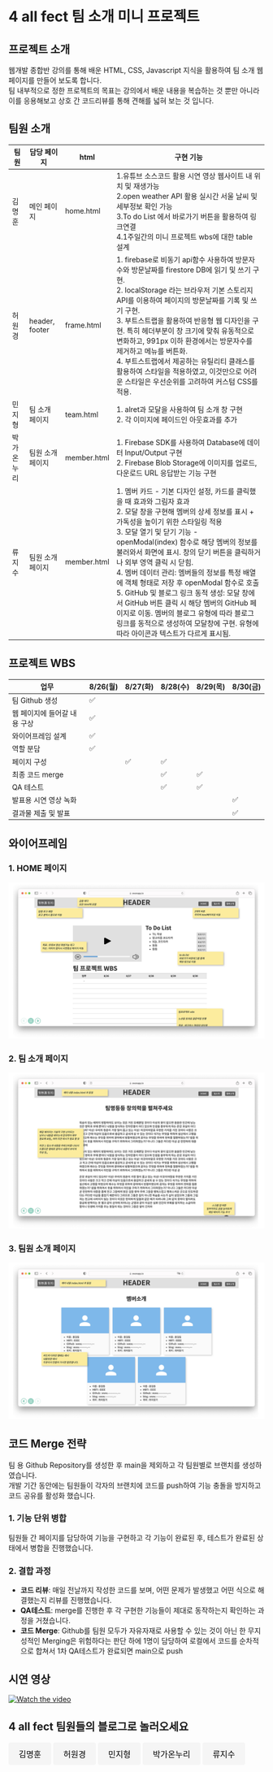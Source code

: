 # 4 all fect 팀 소개 미니 프로젝트



## 프로젝트 소개
웹개발 종합반 강의를 통해 배운 HTML, CSS, Javascript 지식을 활용하여 팀 소개 웹 페이지를 만들어 보도록 합니다.<br>
팀 내부적으로 정한 프로젝트의 목표는 강의에서 배운 내용을 복습하는 것 뿐만 아니라 이를 응용해보고 상호 간 코드리뷰를 통해 견해를 넓혀 보는 것 입니다.



## 팀원 소개
<table>
    <thead>
        <tr>
            <th>팀원</th>
            <th>담당 페이지</th>
            <th>html</th>
            <th>구현 기능</th>
        </tr>
    </thead>
    <tbody>
        <tr>
            <td>김명훈</td>
            <td>메인 페이지</td>
            <td>home.html</td>
            <td>1.유튜브 소스코드 활용 시연 영상 웹사이트 내 위치 및 재생가능<br>
                2.open weather API 활용 실시간 서울 날씨 및 세부정보 확인 가능<br>
                3.To do List 에서 바로가기 버튼을 활용하여 링크연결<br>
                4.1주일간의 미니 프로젝트 wbs에 대한 table 설계</td>
        </tr>
        <tr>
            <td>허원경</td>
            <td>header, footer</td>
            <td>frame.html</td>
            <td>1. firebase로 비동기 api함수 사용하여 방문자수와 방문날짜를 firestore DB에 읽기 및 쓰기 구현.<br>
                2. localStorage 라는 브라우저 기본 스토리지 API를 이용하여 페이지의 방문날짜를 기록 및 쓰기 구현.<br>
                3. 부트스트랩을 활용하여 반응형 웹 디자인을 구현. 특히 헤더부분이 창 크기에 맞춰 유동적으로 변화하고, 991px 이하 환경에서는 방문자수를 제거하고 메뉴를 버튼화.<br>
                4. 부트스트랩에서 제공하는 유틸리티 클래스를 활용하여 스타일을 적용하였고, 이것만으로 어려운 스타일은 우선순위를 고려하여 커스텀 CSS를 적용.</td>
        </tr>
        <tr>
            <td>민지형</td>
            <td>팀 소개 페이지</td>
            <td>team.html</td>
            <td>1. alret과 모달을 사용하여 팀 소개 창 구현<br>
                2. 각 이미지에 페이드인 아웃효과를 추가</td>
        </tr>
        <tr>
            <td>박가온누리</td>
            <td>팀원 소개 페이지</td>
            <td>member.html</td>
            <td>1. Firebase SDK를 사용하여 Database에 데이터 Input/Output 구현<br>
                2. Firebase Blob Storage에 이미지를 업로드, 다운로드 URL 응답받는 기능 구현</td>
        </tr>
        <tr>
            <td>류지수</td>
            <td>팀원 소개 페이지</td>
            <td>member.html</td>
            <td>1. 멤버 카드 - 기본 디자인 설정, 카드를 클릭했을 때 효과와 그림자 효과<br>
                2. 모달 창을 구현해 멤버의 상세 정보를 표시 + 가독성을 높이기 위한 스타일링 적용<br>
                3. 모달 열기 및 닫기 기능 - openModal(index) 함수로 해당 멤버의 정보를 불러와서 화면에 표시. 창의 닫기 버튼을 클릭하거나 외부 영역 클릭 시 닫힘.<br>
                4. 멤버 데이터 관리: 멤버들의 정보를 특정 배열에 객체 형태로 저장 후 openModal 함수로 호출<br>
                5. GitHub 및 블로그 링크 동적 생성: 모달 창에서 GitHub 버튼 클릭 시 해당 멤버의 GitHub 페이지로 이동. 멤버의 블로그 유형에 따라 블로그 링크를 동적으로 생성하여 모달창에 구현. 유형에 따라 아이콘과 텍스트가 다르게 표시됨.</td>
        </tr>
    </tbody>
</table>



## 프로젝트 WBS

| 업무                       | 8/26(월) | 8/27(화) | 8/28(수) | 8/29(목) | 8/30(금) |
|--------------------------|---------|---------|---------|---------|---------|
| 팀 Github 생성             | ✅       |         |         |         |         |
| 웹 페이지에 들어갈 내용 구상  | ✅       |         |         |         |         |
| 와이어프레임 설계            | ✅       |         |         |         |         |
| 역할 분담                   | ✅       |         |         |         |         |
| 페이지 구성                 |         | ✅       | ✅       |         |         |
| 최종 코드 merge             |         |         | ✅       | ✅       |         |
| QA 테스트                  |         |         | ✅       | ✅       |         |
| 발표용 시연 영상 녹화        |         |         |         |         | ✅       |
| 결과물 제출 및 발표         |         |         |         |         | ✅       |



## 와이어프레임

### 1. HOME 페이지
<img src="assets/arch/arch1.png" alt="HOME 페이지 와이어프레임" style="max-width:100%; height:auto;">

### 2. 팀 소개 페이지
<img src="assets/arch/arch2.png" alt="팀 소개 페이지 와이어프레임" style="max-width:100%; height:auto;">

### 3. 팀원 소개 페이지
<img src="assets/arch/arch3.png" alt="팀원 소개 페이지 와이어프레임" style="max-width:100%; height:auto;">



## 코드 Merge 전략
팀 용 Github Repository를 생성한 후 main을 제외하고 각 팀원별로 브랜치를 생성하였습니다.<br>
개발 기간 동안에는 팀원들이 각자의 브랜치에 코드를 push하여 기능 충돌을 방지하고 코드 공유를 활성화 했습니다.<br>

### 1. 기능 단위 병합
팀원들 간 페이지를 담당하여 기능을 구현하고 각 기능이 완료된 후, 테스트가 완료된 상태에서 병합을 진행했습니다.<br>

### 2. 결합 과정
- **코드 리뷰**: 매일 전날까지 작성한 코드를 보며, 어떤 문제가 발생했고 어떤 식으로 해결했는지 리뷰를 진행했습니다.
- **QA테스트**: merge를 진행한 후 각 구현한 기능들이 제대로 동작하는지 확인하는 과정을 거쳤습니다.
- **코드 Merge**: Github를 팀원 모두가 자유자재로 사용할 수 있는 것이 아닌 한 무지성적인 Merging은 위험하다는 판단 하에 1명이 담당하여 로컬에서 코드를 순차적으로 합쳐서 1차 QA테스트가 완료되면 main으로 push



## 시연 영상
[![Watch the video](https://img.youtube.com/vi/Kgcz1xaAllc/maxresdefault.jpg)](https://www.youtube.com/watch?v=Kgcz1xaAllc)



## 4 all fect 팀원들의 블로그로 놀러오세요
<a href="https://a-new-s.tistory.com/" class="button-link" style="display:inline-block; padding:10px 20px; font-size:16px; color:black; background-color:#F5F5F5; text-align:center; text-decoration:none; border-radius:4px; border:none;">김명훈</a>
<a href="https://velog.io/@hwk__/posts" class="button-link" style="display:inline-block; padding:10px 20px; font-size:16px; color:black; background-color:#F5F5F5; text-align:center; text-decoration:none; border-radius:4px; border:none;">허원경</a>
<a href="https://velog.io/@mcbride317/posts" class="button-link" style="display:inline-block; padding:10px 20px; font-size:16px; color:black; background-color:#F5F5F5; text-align:center; text-decoration:none; border-radius:4px; border:none;">민지형</a>
<a href="https://worldcenter96.tistory.com/" class="button-link" style="display:inline-block; padding:10px 20px; font-size:16px; color:black; background-color:#F5F5F5; text-align:center; text-decoration:none; border-radius:4px; border:none;">박가온누리</a>
<a href="https://velog.io/@lilly2069/posts" class="button-link" style="display:inline-block; padding:10px 20px; font-size:16px; color:black; background-color:#F5F5F5; text-align:center; text-decoration:none; border-radius:4px; border:none;">류지수</a>
